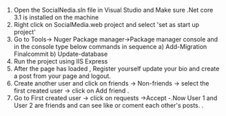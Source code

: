 1. Open the SocialNedia.sln file in Visual Studio and Make sure  .Net core 3.1 is installed on the machine
2. Right click on SocialMedia.web project  and select 'set as start up project'
3. Go to Tools-> Nuger Package manager->Package manager console and in the console type below commands in sequence 
a) Add-Migration Finalcommit
b) Update-database
4. Run the project using IIS Express
5. After the page has loaded , Register yourself  update your bio and create a post from your page and logout.
6. Create another user and  click on friends -> Non-friends -> select the first created user -> click on Add friend .
7. Go to First created user -> click on requests ->Accept -.Now User 1 and User 2 are friends and can see  like or coment each other's posts.
.
